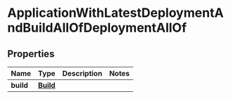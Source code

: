 

# ApplicationWithLatestDeploymentAndBuildAllOfDeploymentAllOf


## Properties

| Name | Type | Description | Notes |
|------------ | ------------- | ------------- | -------------|
|**build** | [**Build**](Build.md) |  |  |



